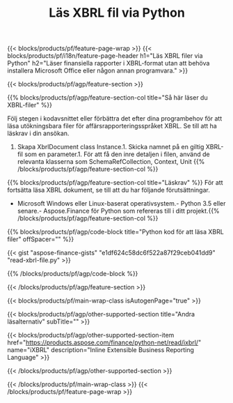 ﻿---
title: Läs XBRL fil via Python
description: Exempelkod för filläsning av XBRL. Använd API exempelkod för att läsa batch-XBRL-filer i Python-baserade applikationer. 
url: /sv/python-net/read/xbrl/
family: finance
platformtag: python
feature: read
informat: XBRL
outformat: 
otherformats: 
---
{{< blocks/products/pf/feature-page-wrap >}}
{{< blocks/products/pf/i18n/feature-page-header h1="Läs XBRL filer via Python" h2="Läser finansiella rapporter i XBRL-format utan att behöva installera Microsoft Office eller någon annan programvara." >}}

{{< blocks/products/pf/agp/feature-section >}}

{{% blocks/products/pf/agp/feature-section-col title="Så här läser du XBRL-filer" %}}

Följ stegen i kodavsnittet eller förbättra det efter dina programbehov för att läsa utökningsbara filer för affärsrapporteringsspråket XBRL. Se till att ha läskrav i din ansökan.

1. Skapa XbrlDocument class Instance.1. Skicka namnet på en giltig XBRL-fil som en parameter.1. För att få den inre detaljen i filen, använd de relevanta klasserna som SchemaRefCollection, Context, Unit
{{% /blocks/products/pf/agp/feature-section-col %}}

{{% blocks/products/pf/agp/feature-section-col title="Läskrav" %}}
För att fortsätta läsa XBRL dokument, se till att du har följande förutsättningar. 
- Microsoft Windows eller Linux-baserat operativsystem.- Python 3.5 eller senare.- Aspose.Finance för Python som refereras till i ditt projekt.{{% /blocks/products/pf/agp/feature-section-col %}}

{{% blocks/products/pf/agp/code-block title="Python kod för att läsa XBRL filer" offSpacer="" %}}

{{< gist "aspose-finance-gists" "e1df624c58dc6f522a87f29ceb041dd9" "read-xbrl-file.py" >}}

{{% /blocks/products/pf/agp/code-block %}}

{{< /blocks/products/pf/agp/feature-section >}}

{{< blocks/products/pf/main-wrap-class isAutogenPage="true" >}}

{{< blocks/products/pf/agp/other-supported-section title="Andra läsalternativ" subTitle="" >}}

{{< blocks/products/pf/agp/other-supported-section-item href="https://products.aspose.com/finance/python-net/read/ixbrl/" name="iXBRL" description="Inline Extensible Business Reporting Language" >}}

{{< /blocks/products/pf/agp/other-supported-section >}}

{{< /blocks/products/pf/main-wrap-class >}}
{{< /blocks/products/pf/feature-page-wrap >}}
